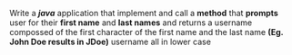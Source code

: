 Write a ***java*** application that implement and call a **method**
that **prompts** user for their **first name** and **last names** and returns a username compossed of the first
character of the first name and the last name **(Eg. John Doe results in JDoe)** username all in lower case